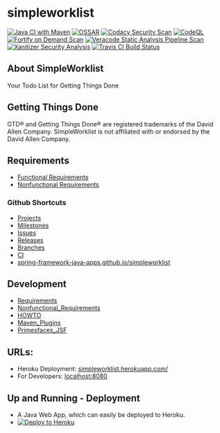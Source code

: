 # simpleworklist

[![Java CI with Maven](https://github.com/Spring-Framework-Java-Apps/simpleworklist/workflows/Java%20CI%20with%20Maven/badge.svg)](https://github.com/Spring-Framework-Java-Apps/simpleworklist/actions)
[![OSSAR](https://github.com/Spring-Framework-Java-Apps/simpleworklist/workflows/OSSAR/badge.svg)](https://github.com/Spring-Framework-Java-Apps/simpleworklist/actions)
[![Codacy Security Scan](https://github.com/Spring-Framework-Java-Apps/simpleworklist/workflows/Codacy%20Security%20Scan/badge.svg)](https://github.com/Spring-Framework-Java-Apps/simpleworklist/actions)
[![CodeQL](https://github.com/Spring-Framework-Java-Apps/simpleworklist/workflows/CodeQL/badge.svg)](https://github.com/Spring-Framework-Java-Apps/simpleworklist/actions)
[![Fortify on Demand Scan](https://github.com/Spring-Framework-Java-Apps/simpleworklist/workflows/Fortify%20on%20Demand%20Scan/badge.svg)](https://github.com/Spring-Framework-Java-Apps/simpleworklist/actions)
[![Veracode Static Analysis Pipeline Scan](https://github.com/Spring-Framework-Java-Apps/simpleworklist/workflows/Veracode%20Static%20Analysis%20Pipeline%20Scan/badge.svg)](https://github.com/Spring-Framework-Java-Apps/simpleworklist/actions)
[![Xanitizer Security Analysis](https://github.com/Spring-Framework-Java-Apps/simpleworklist/workflows/Xanitizer%20Security%20Analysis/badge.svg)](https://github.com/Spring-Framework-Java-Apps/simpleworklist/actions)
[![Travis CI Build Status](https://travis-ci.com/Spring-Framework-Java-Apps/simpleworklist.svg?branch=master)](https://travis-ci.com/Spring-Framework-Java-Apps/simpleworklist)

## About SimpleWorklist

Your Todo List for Getting Things Done

## Getting Things Done
GTD&reg; and Getting Things Done&reg; are registered trademarks of the David Allen Company. 
SimpleWorklist is not affiliated with or endorsed by the David Allen Company.

## Requirements
* [Functional Requirements](etc/requirements/Requirements.md)
* [Nonfunctional Requirements](etc/requirements/Nonfunctional_Requirements.md)

### Github Shortcuts
* [Projects](https://github.com/Spring-Framework-Java-Apps/simpleworklist/projects)
* [Milestones](https://github.com/Spring-Framework-Java-Apps/simpleworklist/milestones)
* [Issues](https://github.com/Spring-Framework-Java-Apps/simpleworklist/issues)
* [Releases](https://github.com/Spring-Framework-Java-Apps/simpleworklist/releases)
* [Branches](https://github.com/Spring-Framework-Java-Apps/simpleworklist/branches)
* [CI](https://github.com/Spring-Framework-Java-Apps/simpleworklist/actions)
* [spring-framework-java-apps.github.io/simpleworklist](http://spring-framework-java-apps.github.io/simpleworklist/)

## Development
* [Requirements](src/site/markdown/Requirements.md)
* [Nonfunctional_Requirements](src/site/markdown/Nonfunctional_Requirements.md)
* [HOWTO](etc/development/HOWTO.md)
* [Maven_Plugins](etc/development/Maven_Plugins.md)
* [Primesfaces_JSF](etc/development/Primesfaces_JSF.md)

## URLs:
* Heroku Deployment: [simpleworklist.herokuapp.com/](https://simpleworklist.herokuapp.com/)
* For Developers: [localhost:8080](http://localhost:8080/)

## Up and Running - Deployment
* A Java Web App, which can easily be deployed to Heroku.
* [![Deploy to Heroku](https://www.herokucdn.com/deploy/button.png)](https://heroku.com/deploy)
